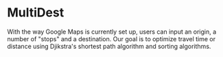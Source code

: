 # MultiDest

With the way Google Maps is currently set up, users can input an origin, a number of "stops" and a destination. 
Our goal is to optimize travel time or distance using Djikstra's shortest path algorithm and sorting algorithms.
